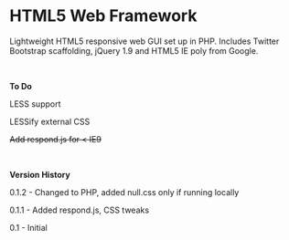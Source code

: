 HTML5 Web Framework
=========

Lightweight HTML5 responsive web GUI set up in PHP. Includes Twitter Bootstrap scaffolding, jQuery 1.9 and HTML5 IE poly from Google.

<br>

<b>To Do</b>

LESS support

LESSify external CSS

~~Add respond.js for < IE9~~

<!--Require.js-->

<!--.htaccess for PHP extensions-->

<br>

<b>Version History</b>

<!--0.1.2 - Added LESS support from http://leafo.net/lessphp/-->

0.1.2 - Changed to PHP, added null.css only if running locally

0.1.1 - Added respond.js, CSS tweaks

0.1 - Initial